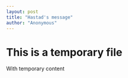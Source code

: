 ```yaml
---
layout: post
title: "Hastad's message"
author: "Anonymous"
---
```


# This is a temporary file

With temporary content
